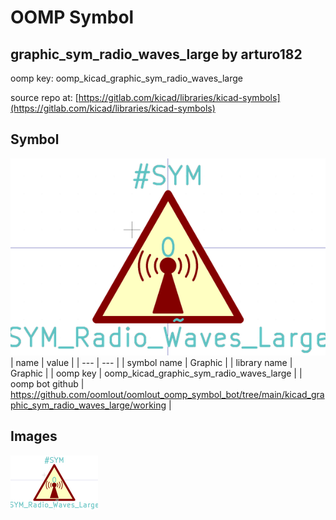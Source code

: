 # OOMP Symbol  
## graphic_sym_radio_waves_large  by arturo182  
  
oomp key: oomp_kicad_graphic_sym_radio_waves_large  
  
source repo at: [https://gitlab.com/kicad/libraries/kicad-symbols](https://gitlab.com/kicad/libraries/kicad-symbols)  
## Symbol  
  
[![working.png](working_600.png)](working.png)  
| name | value | 
| --- | --- | 
| symbol name | Graphic | 
| library name | Graphic | 
| oomp key | oomp_kicad_graphic_sym_radio_waves_large | 
| oomp bot github | https://github.com/oomlout/oomlout_oomp_symbol_bot/tree/main/kicad_graphic_sym_radio_waves_large/working | 
## Images  
  
[![working.png](working_140.png)](working.png)  
